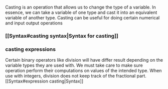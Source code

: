 Casting is an operation that allows us to change the type of a variable. In essence, we can take a variable of one type and cast it into an equivalent variable of another type. Casting can be useful for doing certain numerical and input output operations 

### [[Syntax#casting syntax|Syntax for casting]]

### casting expressions
Certain binary operators like division will have differ result depending on the variable types they are used with. We must take care to make sure operation perform their computations on values of the intended type. When use with integers, division does not keep track of the fractional part.
[[Syntax#expression casting|Syntax]]


